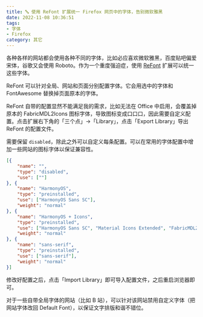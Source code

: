 ```yaml
---
title: 🔤 使用 ReFont 扩展统一 Firefox 网页中的字体，告别微软雅黑
date: 2022-11-08 10:36:51
tags:
- 字体
- Firefox
category: 其它
---
```


各种各样的网站都会使用各种不同的字体，比如必应喜欢微软雅黑，百度贴吧偏爱宋体，谷歌又会使用 Roboto。作为一个重度强迫症，使用 [ReFont](https://addons.mozilla.org/zh-CN/firefox/addon/refont/) 扩展可以统一这些字体。

<!--more-->

ReFont 可以针对全局、网站和页面分别配置字体。它会用选中的字体和 FontAwesome 替换掉页面原本的字体。

ReFont 自带的配置显然不能满足我的需求，比如无法在 Office 中启用，会覆盖掉原本的 FabricMDL2Icons 图标字体，导致图标变成口口口，因此需要自定义配置。点击扩展右下角的「三个点」->「Library」，点击「Export Library」导出 ReFont 的配置文件。

需要保留 `disabled`，除此之外可以自定义每条配置。可以在常用的字体配置中增加一些网站的图标字体以保证兼容性。

```json
[{
	"name": "",
	"type": "disabled",
	"use": [""]
}, {
	"name": "HarmonyOS",
	"type": "preinstalled",
	"use": ["HarmonyOS Sans SC"],
	"weight": "normal"
}, {
	"name": "HarmonyOS + Icons",
	"type": "preinstalled",
	"use": ["HarmonyOS Sans SC", "Material Icons Extended", "FabricMDL2Icons", "FabricMDL2Icons-18", "Emoji Icon"],
	"weight": "normal"
}, {
	"name": "sans-serif",
	"type": "preinstalled",
	"use": ["sans-serif"],
	"weight": "normal"
}]
```

修改好配置之后，点击「Import Library」即可导入配置文件，之后重启浏览器即可。

对于一些自带全局字体的网站（比如 B 站），可以针对该网站禁用自定义字体（把网站字体改回 Default Font），以保证文字排版和谐不错位。
